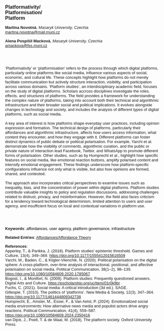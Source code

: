 <!DOCTYPE html><html lang="en"><head><title="Platformativity/Platformisation/Platform"></head>
<body><p><font face="Poppins, Calibri, sans-serif" size="3"><b>Platformativity/<br>Platformisation/<br>Platform</b></font></p>
<p><font face="Poppins, Calibri, sans-serif" size="2"><b>Martina Novotná</b>, <i>Masaryk University, Czechia</i><br><a href="mailto:martina.novotna@mail.muni.cz" target="blank">martina.novotna@mail.muni.cz</a></font></p>
<p><font face="Poppins, Calibri, sans-serif" size="2"><b>Alena Pospíšil Macková</b>, <i>Masaryk University, Czechia</i><br><a href="mailto:amackova@fss.muni.cz" target="blank">amackova@fss.muni.cz</a></font></p>
<p><font face="Poppins, Calibri, sans-serif" size="2"><br><br><br>‘Platformativity’ or ‘platformisation’ refers to the process through which digital platforms, particularly online platforms like social media, influence various aspects of social, economic, and cultural life. These concepts highlight how platforms do not merely facilitate communication but actively structure interaction, visibility, and participation across various domains. ‘Platform studies’, an interdisciplinary academic field, focuses on the study of digital platforms. Scholars accross disciplines investigate the roles, effects, and structures of platforms. The field provides a framework for understanding the complex nature of platforms, taking into account both their technical and algorithmic infrastructure and their broader social and political implications. It evolves alongside changes in technology and society, and includes the analysis of different types of digital platforms, such as social media.<br><br>A key area of interest is how platforms shape everyday user practices, including opinion expression and formation. The technical design of platforms, particularly their affordances and algorithmic infrastructure, affects how users access information, what content they encounter, and how they engage with it. Different platforms can foster distinct dynamics of public debate or political polarisation. For example, Yarchi et al. demonstrate how the visibility of comments, algorithmic curation, and the public or private nature of interaction lead Facebook, Twitter, and WhatsApp to promote different forms of polarisation. Other studies, such as by Humprecht et al., highlight how specific features on social media, like emotional reaction buttons, amplify polarised content and intensify emotional engagement. These findings underscore how platform-specific configurations influence not only what is visible, but also how opinions are formed, shared, and contested.<br><br>The approach also incorporates critical perspectives to examine issues such as inequality, bias, and the concentration of power within digital platforms. Platform studies contribute valuable insights to policy and regulation discussions, addressing challenges related to distrust, privacy, and misinformation. However, the field also faces criticism for a tendency toward technological determinism, limited attention to users and user agency, and insufficient focus on local and contextual variations in platform use.<br><br><br><br></font></p>
<p><font face="Poppins, Calibri, sans-serif" size="2"><b>Keywords</b>: </span></span></font></font></span></font><font color="#000000"><span style="text-decoration: none"><font face="calibri, sans-serif"><font size="2" style="font-size: 10pt"><span style="letter-spacing: -0.1pt"><span lang="en-gb">a</span></span></font></font></span></font><font color="#000000"><span style="text-decoration: none"><font face="calibri, sans-serif"><font size="2" style="font-size: 10pt"><span style="letter-spacing: -0.1pt"><span lang="en-gb">ffordances, user agency, platform governance, infrastructure</span></span></font></font></span></font></font></p>
<p><font face="Poppins, Calibri, sans-serif" size="2"><b>Related Entries</b>: <a href="./affordances-affordance-theory.html">Affordances/Affordance Theory</a></font></p>
<p><font face="Poppins, Calibri, sans-serif" size="2"><b>References</b>:<br>Apperley, T., &amp; Parikka, J. (2018). Platform studies’ epistemic threshold. Games and Culture, 13(4), 349–369. <a href="https://doi.org/10.1177/1555412015616509" target="_blank">https://doi.org/10.1177/1555412015616509</a><br>Yarchi, M., Baden, C., &amp; Kligler-Vilenchik, N. (2020). Political polarisation on the digital sphere: A cross-platform, over-time analysis of interactional, positional, and affective polarisation on social media. Political Communication, 38(1–2), 98–139. <a href="https://doi.org/10.1080/10584609.2020.1785067" target="_blank">https://doi.org/10.1080/10584609.2020.1785067</a><br>Bogost, I., &amp; Montfort, N. (2009). Platform studies: Frequently questioned answers. Digital Arts and Culture. <a href="https://escholarship.org/uc/item/01r0k9br" target="_blank">https://escholarship.org/uc/item/01r0k9br</a> .<br>Fuchs, C. (2021). Social media: A critical introduction (3d ed.). SAGE. <br>Gillespie, T. (2010). The politics of ‘platforms’. New Media &amp; Society, 12(3), 347–364. <a href="https://doi.org/10.1177/1461444809342738" target="_blank">https://doi.org/10.1177/1461444809342738</a><br>Humprecht, E., Amsler, M., Esser, F., &amp; Van Aelst, P. (2024). Emotionalized social media environments: How alternative news media and populist actors drive angry reactions. Political Communication, 41(4), 559–587. <a href="https://doi.org/10.1080/10584609.2024.2350416" target="_blank">https://doi.org/10.1080/10584609.2024.2350416</a><br>van Dijck, J., Poell, T. &amp; de Waal, M. (2018). The platform society. Oxford University Press.</font></p>
</body>